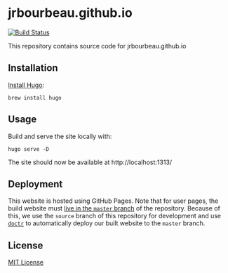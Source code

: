 jrbourbeau.github.io
====================

[![Build Status](https://travis-ci.org/jrbourbeau/jrbourbeau.github.io.svg?branch=source)](https://travis-ci.org/jrbourbeau/jrbourbeau.github.io)

This repository contains source code for jrbourbeau.github.io

## Installation

[Install Hugo](https://gohugo.io/getting-started/installing/):

```
brew install hugo
```

## Usage

Build and serve the site locally with:

```
hugo serve -D
```

The site should now be available at http://localhost:1313/

## Deployment

This website is hosted using GitHub Pages. Note that for user pages, the build website must [live in the `master` branch](https://help.github.com/en/articles/user-organization-and-project-pages#user-and-organization-pages-sites) of the repository. Because of this, we use the `source` branch of this repository for development and use [`doctr`](https://github.com/drdoctr/doctr) to automatically deploy our built website to the `master` branch.

## License

[MIT License](LICENSE)
